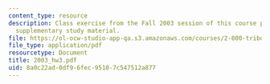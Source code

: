 ```yaml
---
content_type: resource
description: Class exercise from the Fall 2003 session of this course provided as
  supplementary study material.
file: https://ol-ocw-studio-app-qa.s3.amazonaws.com/courses/2-800-tribology-fall-2004/8a0c22ad0df96fec95107c547512a877_2003_hw3.pdf
file_type: application/pdf
resourcetype: Document
title: 2003_hw3.pdf
uid: 8a0c22ad-0df9-6fec-9510-7c547512a877
---
```

